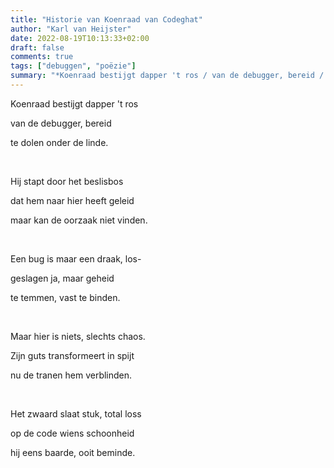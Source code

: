 ```yaml
---
title: "Historie van Koenraad van Codeghat"
author: "Karl van Heijster"
date: 2022-08-19T10:13:33+02:00
draft: false
comments: true
tags: ["debuggen", "poëzie"]
summary: "*Koenraad bestijgt dapper 't ros / van de debugger, bereid / te dolen onder de linde. // Hij stapt door het beslisbos / dat hem naar hier heeft geleid / maar kan de oorzaak niet vinden.*"
---
```


Koenraad bestijgt dapper 't ros

van de debugger, bereid

te dolen onder de linde.

<br>

Hij stapt door het beslisbos

dat hem naar hier heeft geleid

maar kan de oorzaak niet vinden.

<br>

Een bug is maar een draak, los-

geslagen ja, maar geheid

te temmen, vast te binden.

<br>

Maar hier is niets, slechts chaos.

Zijn guts transformeert in spijt

nu de tranen hem verblinden.

<br>

Het zwaard slaat stuk, total loss

op de code wiens schoonheid

hij eens baarde, ooit beminde.
